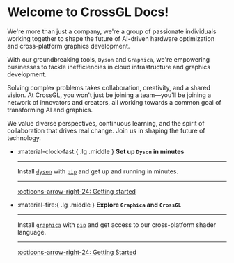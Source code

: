 # Welcome to CrossGL Docs!

We're more than just a company, we're a group of passionate individuals working together to shape the future of AI-driven hardware optimization and cross-platform graphics development.

With our groundbreaking tools, `Dyson` and `Graphica`, we're empowering businesses to tackle inefficiencies in cloud infrastructure and graphics development.

Solving complex problems takes collaboration, creativity, and a shared vision. At CrossGL, you won't just be joining a team—you'll be joining a network of innovators and creators, all working towards a common goal of transforming AI and graphics.

We value diverse perspectives, continuous learning, and the spirit of collaboration that drives real change. Join us in shaping the future of technology.

<div class="grid cards" markdown>

-   :material-clock-fast:{ .lg .middle } __Set up `Dyson` in minutes__

    ---

    Install [`dyson`](https://crossgl.github.io/crossgl-docs/usage/#routing-your-workload) with [`pip`](https://crossgl.github.io/crossgl-docs/getting-started/#quick-start-guide) and get up
    and running in minutes.

    ---

    [:octicons-arrow-right-24: Getting started](https://crossgl.github.io/crossgl-docs/graphica/)

-   :material-fire:{ .lg .middle } __Explore `Graphica` and `CrossGL`__

    ---

    Install [`graphica`](https://crossgl.github.io/crossgl-docs/graphica/) with [`pip`](https://crossgl.github.io/crossgl-docs/graphica/#installation/) and get access to our cross-platform shader language.

    ---

    [:octicons-arrow-right-24: Getting Started](https://crossgl.github.io/crossgl-docs/dyson/)


</div>
